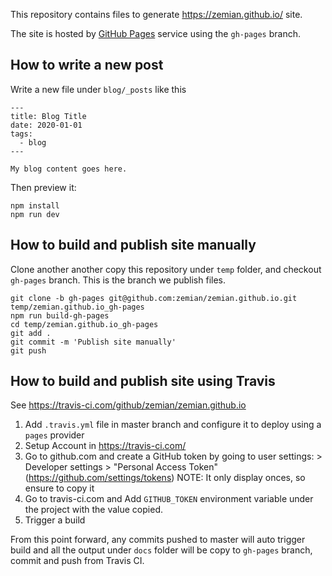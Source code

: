This repository contains files to generate https://zemian.github.io/ site.

The site is hosted by [GitHub Pages](https://docs.github.com/en/github/working-with-github-pages) service using the `gh-pages` branch.

## How to write a new post

Write a new file under `blog/_posts` like this

```
---
title: Blog Title
date: 2020-01-01
tags: 
  - blog
---

My blog content goes here.
```

Then preview it:
	
	npm install
	npm run dev

## How to build and publish site manually

Clone another another copy this repository under `temp` folder, and checkout `gh-pages` branch. This is the branch we publish files.

	git clone -b gh-pages git@github.com:zemian/zemian.github.io.git temp/zemian.github.io_gh-pages
	npm run build-gh-pages
	cd temp/zemian.github.io_gh-pages
	git add .
	git commit -m 'Publish site manually'
	git push

## How to build and publish site using Travis

See https://travis-ci.com/github/zemian/zemian.github.io

1. Add `.travis.yml` file in master branch and configure it to deploy using a `pages` provider
1. Setup Account in https://travis-ci.com/
1. Go to github.com and create a GitHub token by going to user settings: > Developer settings > "Personal Access Token" (https://github.com/settings/tokens)
	NOTE: It only display onces, so ensure to copy it
1. Go to travis-ci.com and Add `GITHUB_TOKEN` environment variable under the project with the value copied.
1. Trigger a build

From this point forward, any commits pushed to master will auto trigger build and all the output under `docs` folder will be copy to `gh-pages` branch, commit and push from Travis CI.
